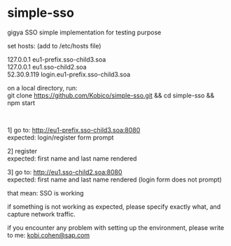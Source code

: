 # simple-sso
gigya SSO simple implementation for testing purpose

set hosts: (add to /etc/hosts file)

127.0.0.1	eu1-prefix.sso-child3.soa
</br>
127.0.0.1	eu1.sso-child2.soa
</br>
52.30.9.119	login.eu1-prefix.sso-child3.soa

on a local directory, run:
<br>
git clone https://github.com/Kobico/simple-sso.git && cd simple-sso && npm start

<br>

1] go to: http://eu1-prefix.sso-child3.soa:8080
<br>
expected: login/register form prompt
<br>

2] register
<br>
expected: first name and last name rendered
<br>

3] go to: http://eu1.sso-child2.soa:8080
<br>
expected: first name and last name rendered (login form does not prompt)

that mean: SSO is working

if something is not working as expected, please specify exactly what, and capture network traffic.

if you encounter any problem with setting up the environment, please write to me: kobi.cohen@sap.com
